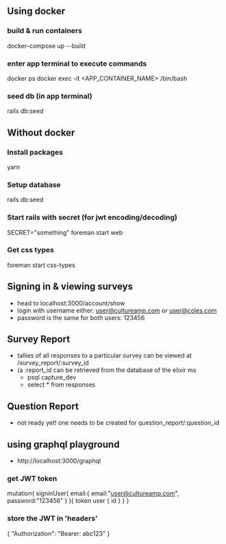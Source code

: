 ## Using docker
### build & run containers
docker-compose up --build
### enter app terminal to execute commands
docker ps
docker exec -it <APP_CONTAINER_NAME> /bin/bash
### seed db (in app terminal)
rails db:seed

## Without docker
### Install packages
yarn
### Setup database
rails db:seed
### Start rails with secret (for jwt encoding/decoding)
SECRET="something" foreman start web
### Get css types
foreman start css-types

## Signing in & viewing surveys
- head to localhost:3000/account/show
- login with username either: user@cultureamp.com or user@coles.com
- password is the same for both users: 123456

## Survey Report
- tallies of all responses to a particular survey can be viewed at /survey_report/:survey_id
- (a :report_id can be retrieved from the database of the elixir ms
  - psql capture_dev
  - select * from responses

## Question Report
- not ready yet! one needs to be created for question_report/:question_id

## using graphql playground
- http://localhost:3000/graphql

### get JWT token
 mutation{
   signinUser(
     email:{
       email:"user@cultureamp.com",
       password:"123456"
     }
   ){
     token
     user {
       id
     }
   }
 }

### store the JWT in 'headers'
{
  "Authorization": "Bearer: abc123"
}
